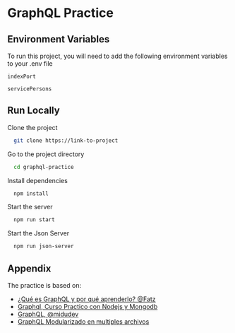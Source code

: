 # GraphQL Practice

## Environment Variables

To run this project, you will need to add the following environment variables to your .env file

`indexPort`

`servicePersons`

## Run Locally

Clone the project

```bash
  git clone https://link-to-project
```

Go to the project directory

```bash
  cd graphql-practice
```

Install dependencies

```bash
  npm install
```

Start the server

```bash
  npm run start
```

Start the Json Server

```bash
  npm run json-server
```

## Appendix

The practice is based on:

- [¿Qué es GraphQL y por qué aprenderlo? @Fatz](https://www.youtube.com/watch?v=tqxvJfd69zs)
- [Graphql, Curso Practico con Nodejs y Mongodb](https://www.youtube.com/watch?v=Wl8O6wW4FJU)
- [GraphQL, @midudev](https://www.youtube.com/playlist?list=PL2i4CEznA8jWqp8nsonAjddiN4XctqIuh)
- [GraphQL Modularizado en multiples archivos](https://www.youtube.com/watch?v=_YN_fs-fuaI)
